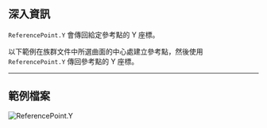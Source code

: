 ## 深入資訊
`ReferencePoint.Y` 會傳回給定參考點的 Y 座標。

以下範例在族群文件中所選曲面的中心處建立參考點，然後使用 `ReferencePoint.Y` 傳回參考點的 Y 座標。

___
## 範例檔案

![ReferencePoint.Y](./Revit.Elements.ReferencePoint.Y_img.jpg)
